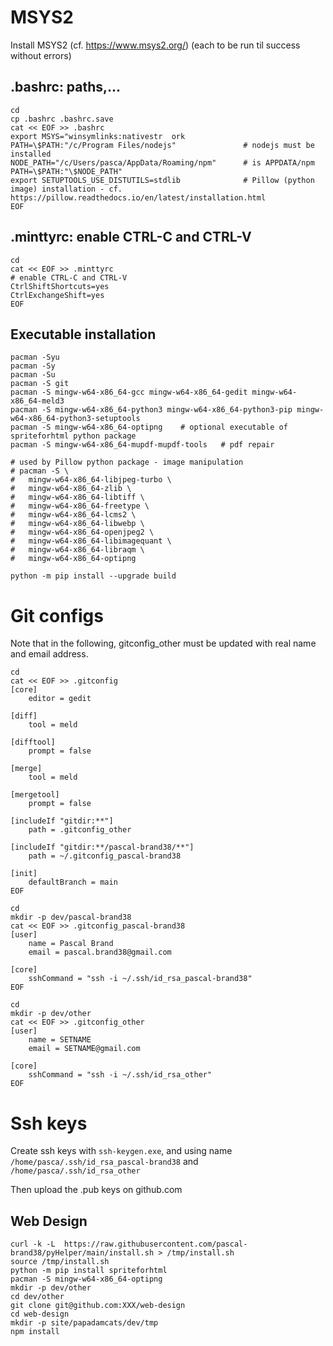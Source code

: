 # MSYS2

Install MSYS2 (cf. https://www.msys2.org/) (each to be run til success without errors)

## .bashrc: paths,...
```
cd
cp .bashrc .bashrc.save
cat << EOF >> .bashrc
export MSYS="winsymlinks:nativestr  ork
PATH=\$PATH:"/c/Program Files/nodejs"               # nodejs must be installed
NODE_PATH="/c/Users/pasca/AppData/Roaming/npm"      # is APPDATA/npm
PATH=\$PATH:"\$NODE_PATH"
export SETUPTOOLS_USE_DISTUTILS=stdlib              # Pillow (python image) installation - cf. https://pillow.readthedocs.io/en/latest/installation.html
EOF
```

## .minttyrc: enable CTRL-C and CTRL-V
```
cd
cat << EOF >> .minttyrc
# enable CTRL-C and CTRL-V
CtrlShiftShortcuts=yes
CtrlExchangeShift=yes
EOF
```

## Executable installation
```
pacman -Syu
pacman -Sy
pacman -Su
pacman -S git
pacman -S mingw-w64-x86_64-gcc mingw-w64-x86_64-gedit mingw-w64-x86_64-meld3
pacman -S mingw-w64-x86_64-python3 mingw-w64-x86_64-python3-pip mingw-w64-x86_64-python3-setuptools
pacman -S mingw-w64-x86_64-optipng    # optional executable of spriteforhtml python package
pacman -S mingw-w64-x86_64-mupdf-mupdf-tools   # pdf repair

# used by Pillow python package - image manipulation
# pacman -S \
#   mingw-w64-x86_64-libjpeg-turbo \
#   mingw-w64-x86_64-zlib \
#   mingw-w64-x86_64-libtiff \
#   mingw-w64-x86_64-freetype \
#   mingw-w64-x86_64-lcms2 \
#   mingw-w64-x86_64-libwebp \
#   mingw-w64-x86_64-openjpeg2 \
#   mingw-w64-x86_64-libimagequant \
#   mingw-w64-x86_64-libraqm \
#   mingw-w64-x86_64-optipng
```

```
python -m pip install --upgrade build
```

# Git configs

Note that in the following, gitconfig_other must be updated with real name and email address.

```
cd
cat << EOF >> .gitconfig
[core]
    editor = gedit

[diff]
    tool = meld

[difftool]
    prompt = false

[merge]
    tool = meld

[mergetool]
    prompt = false

[includeIf "gitdir:**"]
    path = .gitconfig_other

[includeIf "gitdir:**/pascal-brand38/**"]
    path = ~/.gitconfig_pascal-brand38

[init]
	defaultBranch = main
EOF
```

```
cd
mkdir -p dev/pascal-brand38
cat << EOF >> .gitconfig_pascal-brand38
[user]
    name = Pascal Brand
    email = pascal.brand38@gmail.com

[core]
    sshCommand = "ssh -i ~/.ssh/id_rsa_pascal-brand38"
EOF
```

```
cd
mkdir -p dev/other
cat << EOF >> .gitconfig_other
[user]
    name = SETNAME
    email = SETNAME@gmail.com

[core]
    sshCommand = "ssh -i ~/.ssh/id_rsa_other"
EOF
```

# Ssh keys

Create ssh keys with ```ssh-keygen.exe```, and using name ```/home/pasca/.ssh/id_rsa_pascal-brand38``` and ```/home/pasca/.ssh/id_rsa_other```

Then upload the .pub keys on github.com


## Web Design
```
curl -k -L  https://raw.githubusercontent.com/pascal-brand38/pyHelper/main/install.sh > /tmp/install.sh
source /tmp/install.sh
python -m pip install spriteforhtml
pacman -S mingw-w64-x86_64-optipng
mkdir -p dev/other
cd dev/other
git clone git@github.com:XXX/web-design
cd web-design
mkdir -p site/papadamcats/dev/tmp
npm install
```

